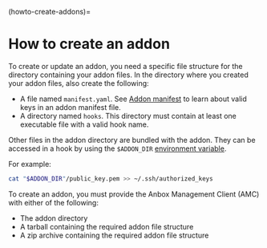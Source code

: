 (howto-create-addons)=
# How to create an addon

To create or update an addon, you need a specific file structure for the directory containing your addon files. In the directory where you created your addon files, also create the following:

- A file named `manifest.yaml`. See [Addon manifest](https://discourse.ubuntu.com/t/25293) to learn about valid keys in an addon manifest file.
- A directory named `hooks`. This directory must contain at least one executable file with a valid hook name.

Other files in the addon directory are bundled with the addon. They can be accessed in a hook by using the `$ADDON_DIR` [environment variable](https://discourse.ubuntu.com/t/hooks/28555#environment-variables-1).

For example:

```bash
cat "$ADDON_DIR"/public_key.pem >> ~/.ssh/authorized_keys
```

To create an addon, you must provide the Anbox Management Client (AMC) with either of the following:
* The addon directory
* A tarball containing the required addon file structure
* A zip archive containing the required addon file structure